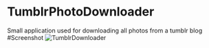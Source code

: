 # TumblrPhotoDownloader
Small application used for downloading all photos from a tumblr blog
#Screenshot 
![TumblrDownloader](http://cdn.shigetora.pw/i/gupmbhd.png)
